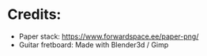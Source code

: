 # Credits:
- Paper stack: https://www.forwardspace.ee/paper-png/
- Guitar fretboard: Made with Blender3d / Gimp